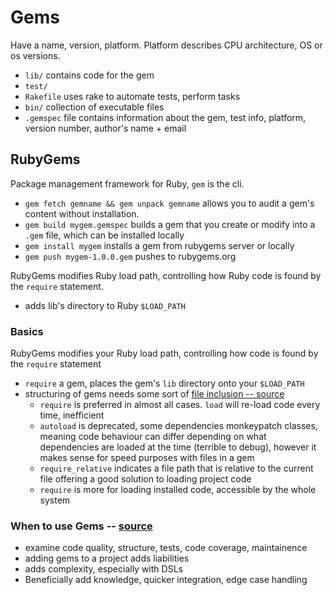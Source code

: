 # Gems
Have a name, version, platform. Platform describes CPU architecture, OS or os versions. 
- `lib/` contains code for the gem
- `test/`
- `Rakefile` uses rake to automate tests, perform tasks
- `bin/` collection of executable files
- `.gemspec` file contains information about the gem, test info, platform, version number, author's name + email

## RubyGems
Package management framework for Ruby, `gem` is the cli.
- `gem fetch gemname && gem unpack gemname` allows you to audit a gem's content without installation.
- `gem build mygem.gemspec` builds a gem that you create or modify into a `.gem` file, which can be installed locally 
- `gem install mygem` installs a gem from rubygems server or locally
- `gem push mygem-1.0.0.gem` pushes to rubygems.org

RubyGems modifies Ruby load path, controlling how Ruby code is found by the `require` statement.
- adds lib's directory to Ruby `$LOAD_PATH`

### Basics
RubyGems modifies your Ruby load path, controlling how code is found by the `require` statement
- `require` a gem, places the gem's `lib` directory onto your `$LOAD_PATH`
- structuring of gems needs some sort of [file inclusion -- source](http://stackoverflow.com/questions/804297/when-to-use-require-load-or-autoload-in-ruby)
  - `require` is preferred in almost all cases. `load` will re-load code every time, inefficient
  - `autoload` is deprecated, some dependencies monkeypatch classes, meaning code behaviour can differ depending on what dependencies are loaded at the time (terrible to debug), however it makes sense for speed purposes with files in a gem
  - `require_relative` indicates a file path that is relative to the current file offering a good solution to loading project code
  - `require` is more for loading installed code, accessible by the whole system

### When to use Gems -- [source](https://robots.thoughtbot.com/to-gem-or-not-to-gem)
- examine code quality, structure, tests, code coverage, maintainence 
- adding gems to a project adds liabilities
- adds complexity, especially with DSLs
- Beneficially add knowledge, quicker integration, edge case handling
